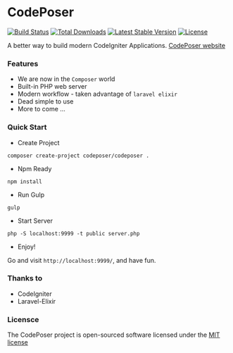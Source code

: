 CodePoser
========================

[![Build Status](https://travis-ci.org/chekun/codeposer.svg?branch=master)](https://travis-ci.org/chekun/codeposer)
[![Total Downloads](https://poser.pugx.org/codeposer/codeposer/d/total.svg)](https://packagist.org/packages/codeposer/codeposer)
[![Latest Stable Version](https://poser.pugx.org/codeposer/codeposer/v/stable.svg)](https://packagist.org/packages/codeposer/codeposer)
[![License](https://poser.pugx.org/codeposer/codeposer/license.svg)](https://packagist.org/packages/codeposer/codeposer)

A better way to build modern CodeIgniter Applications. [CodePoser website](http://codeposer.chekun.me)

### Features

- We are now in the ```Composer``` world 
- Built-in PHP web server
- Modern workflow - taken advantage of ```laravel elixir```
- Dead simple to use
- More to come ...

### Quick Start

- Create Project

```
composer create-project codeposer/codeposer .
```

- Npm Ready


```
npm install
```

- Run Gulp

```
gulp
```

- Start Server

```
php -S localhost:9999 -t public server.php
```

- Enjoy!

Go and visit ```http://localhost:9999/```, and have fun.


### Thanks to

- CodeIgniter
- Laravel-Elixir

### Licensce

The CodePoser project is open-sourced software licensed under the [MIT license](http://opensource.org/licenses/MIT)